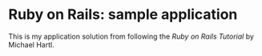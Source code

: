 # Ruby on Rails: sample application

This is my application solution from following the
*Ruby on Rails Tutorial* by Michael Hartl.
